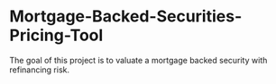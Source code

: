 # Mortgage-Backed-Securities-Pricing-Tool
The goal of this project is to valuate a mortgage backed security with refinancing risk.
